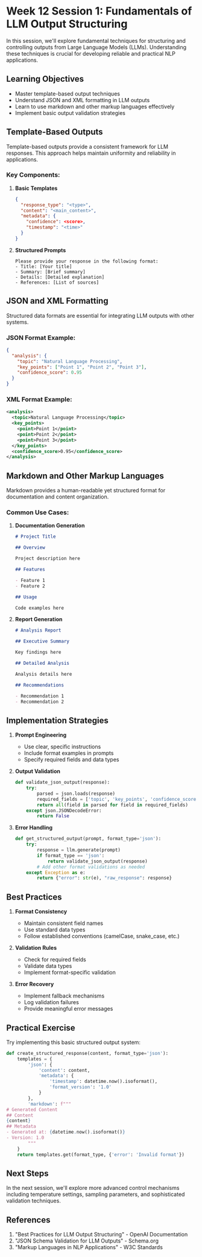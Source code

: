 # Week 12 Session 1: Fundamentals of LLM Output Structuring

In this session, we'll explore fundamental techniques for structuring and controlling outputs from Large Language Models (LLMs). Understanding these techniques is crucial for developing reliable and practical NLP applications.

## Learning Objectives

- Master template-based output techniques
- Understand JSON and XML formatting in LLM outputs
- Learn to use markdown and other markup languages effectively
- Implement basic output validation strategies

## Template-Based Outputs

Template-based outputs provide a consistent framework for LLM responses. This approach helps maintain uniformity and reliability in applications.

### Key Components:

1. **Basic Templates**

   ```json
   {
     "response_type": "<type>",
     "content": "<main_content>",
     "metadata": {
       "confidence": <score>,
       "timestamp": "<time>"
     }
   }
   ```

2. **Structured Prompts**
   ```text
   Please provide your response in the following format:
   - Title: [Your title]
   - Summary: [Brief summary]
   - Details: [Detailed explanation]
   - References: [List of sources]
   ```

## JSON and XML Formatting

Structured data formats are essential for integrating LLM outputs with other systems.

### JSON Format Example:

```json
{
  "analysis": {
    "topic": "Natural Language Processing",
    "key_points": ["Point 1", "Point 2", "Point 3"],
    "confidence_score": 0.95
  }
}
```

### XML Format Example:

```xml
<analysis>
  <topic>Natural Language Processing</topic>
  <key_points>
    <point>Point 1</point>
    <point>Point 2</point>
    <point>Point 3</point>
  </key_points>
  <confidence_score>0.95</confidence_score>
</analysis>
```

## Markdown and Other Markup Languages

Markdown provides a human-readable yet structured format for documentation and content organization.

### Common Use Cases:

1. **Documentation Generation**

   ```markdown
   # Project Title

   ## Overview

   Project description here

   ## Features

   - Feature 1
   - Feature 2

   ## Usage

   Code examples here
   ```

2. **Report Generation**

   ```markdown
   # Analysis Report

   ## Executive Summary

   Key findings here

   ## Detailed Analysis

   Analysis details here

   ## Recommendations

   - Recommendation 1
   - Recommendation 2
   ```

## Implementation Strategies

1. **Prompt Engineering**

   - Use clear, specific instructions
   - Include format examples in prompts
   - Specify required fields and data types

2. **Output Validation**

   ```python
   def validate_json_output(response):
       try:
           parsed = json.loads(response)
           required_fields = ['topic', 'key_points', 'confidence_score']
           return all(field in parsed for field in required_fields)
       except json.JSONDecodeError:
           return False
   ```

3. **Error Handling**
   ```python
   def get_structured_output(prompt, format_type='json'):
       try:
           response = llm.generate(prompt)
           if format_type == 'json':
               return validate_json_output(response)
           # Add other format validations as needed
       except Exception as e:
           return {"error": str(e), "raw_response": response}
   ```

## Best Practices

1. **Format Consistency**

   - Maintain consistent field names
   - Use standard data types
   - Follow established conventions (camelCase, snake_case, etc.)

2. **Validation Rules**

   - Check for required fields
   - Validate data types
   - Implement format-specific validation

3. **Error Recovery**
   - Implement fallback mechanisms
   - Log validation failures
   - Provide meaningful error messages

## Practical Exercise

Try implementing this basic structured output system:

```python
def create_structured_response(content, format_type='json'):
    templates = {
        'json': {
            'content': content,
            'metadata': {
                'timestamp': datetime.now().isoformat(),
                'format_version': '1.0'
            }
        },
        'markdown': f"""
# Generated Content
## Content
{content}
## Metadata
- Generated at: {datetime.now().isoformat()}
- Version: 1.0
        """
    }
    return templates.get(format_type, {'error': 'Invalid format'})
```

## Next Steps

In the next session, we'll explore more advanced control mechanisms including temperature settings, sampling parameters, and sophisticated validation techniques.

## References

1. "Best Practices for LLM Output Structuring" - OpenAI Documentation
2. "JSON Schema Validation for LLM Outputs" - Schema.org
3. "Markup Languages in NLP Applications" - W3C Standards
